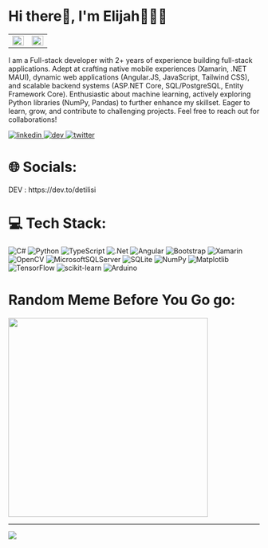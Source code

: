 <h1 align="left" >Hi there👋, I'm Elijah🧑🏽‍💻</h1>
<table>
 <tr>
  <td valign="top" width="50%">
   <img src="https://github-readme-stats.vercel.app/api?username=Detilisi&theme=dark&hided&show_icons=true&count_private=true&hide_border=true" align="left" style="width: 100%" />
  </td>
  <td valign="top" width="50%">
   <img src="https://github-readme-streak-stats.herokuapp.com/?user=Detilisi&theme=dark&hide_border=false" align="left" style="width: 100%" />
  </td>
 </tr>
</table> 

<div>
 <p>
  I am a Full-stack developer with 2+ years of experience building full-stack applications. Adept at crafting native mobile experiences (Xamarin, .NET MAUI), dynamic web applications (Angular.JS, JavaScript, Tailwind CSS), and scalable backend systems 
  (ASP.NET Core, SQL/PostgreSQL, Entity Framework Core). Enthusiastic about machine learning, actively exploring Python libraries (NumPy, Pandas) to further enhance my skillset. Eager to learn, grow, and contribute to challenging projects. 
  Feel free to reach out for collaborations!
 </p>
</div>

<div>
 <a href="https://www.youtube.com/c/fknight">
  <img alt="linkedin" title="Linkedin" src="https://img.shields.io/badge/linkedin-%231E77B5.svg?&style=for-the-badge&logo=linkedin&logoColor=white"/>
 </a>
 <a href="https://www.youtube.com/c/fknight">
  <img alt="dev" title="Dev" src="https://img.shields.io/badge/dev.to-%2308090A.svg?&style=for-the-badge&logo=dev.to&logoColor=white"/>
 </a>
 <a href="https://www.youtube.com/c/fknight">
  <img alt="twitter" title="Twitter" src="https://img.shields.io/badge/twitter-%2300acee.svg?&style=for-the-badge&logo=twitter&logoColor=white"/>
 </a>
</div>


<h1 align="left" >🌐 Socials:</h1>
<p>
DEV : https://dev.to/detilisi  
</p>

<h1>💻 Tech Stack:</h1>

![C#](https://img.shields.io/badge/c%23-%23239120.svg?style=for-the-badge&logo=csharp&logoColor=white) 
![Python](https://img.shields.io/badge/python-3670A0?style=for-the-badge&logo=python&logoColor=ffdd54) 
![TypeScript](https://img.shields.io/badge/typescript-%23007ACC.svg?style=for-the-badge&logo=typescript&logoColor=white) 
![.Net](https://img.shields.io/badge/.NET-5C2D91?style=for-the-badge&logo=.net&logoColor=white) 
![Angular](https://img.shields.io/badge/angular-%23DD0031.svg?style=for-the-badge&logo=angular&logoColor=white) 
![Bootstrap](https://img.shields.io/badge/bootstrap-%238511FA.svg?style=for-the-badge&logo=bootstrap&logoColor=white) 
![Xamarin](https://img.shields.io/badge/Xamarin-3199DC?style=for-the-badge&logo=xamarin&logoColor=white) 
![OpenCV](https://img.shields.io/badge/opencv-%23white.svg?style=for-the-badge&logo=opencv&logoColor=white) 
![MicrosoftSQLServer](https://img.shields.io/badge/Microsoft%20SQL%20Server-CC2927?style=for-the-badge&logo=microsoft%20sql%20server&logoColor=white) 
![SQLite](https://img.shields.io/badge/sqlite-%2307405e.svg?style=for-the-badge&logo=sqlite&logoColor=white) 
![NumPy](https://img.shields.io/badge/numpy-%23013243.svg?style=for-the-badge&logo=numpy&logoColor=white) 
![Matplotlib](https://img.shields.io/badge/Matplotlib-%23ffffff.svg?style=for-the-badge&logo=Matplotlib&logoColor=black) 
![TensorFlow](https://img.shields.io/badge/TensorFlow-%23FF6F00.svg?style=for-the-badge&logo=TensorFlow&logoColor=white) 
![scikit-learn](https://img.shields.io/badge/scikit--learn-%23F7931E.svg?style=for-the-badge&logo=scikit-learn&logoColor=white) 
![Arduino](https://img.shields.io/badge/-Arduino-00979D?style=for-the-badge&logo=Arduino&logoColor=white)

# Random Meme Before You Go go:
<img src='https://randommeme-five.vercel.app/' style="height: 400px;"/>

---
[![](https://visitcount.itsvg.in/api?id=Detilisi&icon=0&color=0)](https://visitcount.itsvg.in)

<!-- Proudly created with GPRM ( https://gprm.itsvg.in ) -->
